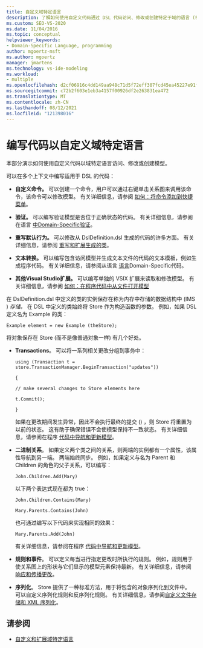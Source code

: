 ```yaml
---
title: 自定义域特定语言
description: 了解如何使用自定义代码通过 DSL 代码访问、修改或创建特定于域的语言 (模型) 。
ms.custom: SEO-VS-2020
ms.date: 11/04/2016
ms.topic: conceptual
helpviewer_keywords:
- Domain-Specific Language, programming
author: mgoertz-msft
ms.author: mgoertz
manager: jmartens
ms.technology: vs-ide-modeling
ms.workload:
- multiple
ms.openlocfilehash: d2cf06916c4dd149aa948c71d5f72eff307fcd45ea45227e91f89528e00a3fd9
ms.sourcegitcommit: c72b2f603e1eb3a4157f00926df2e263831ea472
ms.translationtype: MT
ms.contentlocale: zh-CN
ms.lasthandoff: 08/12/2021
ms.locfileid: "121398016"
---
```

# <a name="write-code-to-customize-a-domain-specific-language"></a>编写代码以自定义域特定语言

本部分演示如何使用自定义代码以域特定语言访问、修改或创建模型。

可以在多个上下文中编写适用于 DSL 的代码：

- **自定义命令。** 可以创建一个命令，用户可以通过右键单击关系图来调用该命令，该命令可以修改模型。 有关详细信息，请参阅 [如何：将命令添加到快捷菜单](../modeling/how-to-add-a-command-to-the-shortcut-menu.md)。

- **验证。** 可以编写验证模型是否位于正确状态的代码。 有关详细信息，请参阅在语言 [中Domain-Specific验证](../modeling/validation-in-a-domain-specific-language.md)。

- **重写默认行为。** 可以修改从 DslDefinition.dsl 生成的代码的许多方面。 有关详细信息，请参阅 [重写和扩展生成的类](../modeling/overriding-and-extending-the-generated-classes.md)。

- **文本转换。** 可以编写包含访问模型并生成文本文件的代码的文本模板，例如生成程序代码。 有关详细信息，请参阅从语言 [语言](../modeling/generating-code-from-a-domain-specific-language.md)Domain-Specific代码。

- **其他Visual Studio扩展。** 可以编写单独的 VSIX 扩展来读取和修改模型。 有关详细信息，请参阅 [如何：在程序代码中从文件打开模型](../modeling/how-to-open-a-model-from-file-in-program-code.md)

在 DslDefinition.dsl 中定义的类的实例保存在称为内存中存储的数据结构中 (IMS ) *存储。* 在 DSL 中定义的类始终将 Store 作为构造函数的参数。 例如，如果 DSL 定义名为 Example 的类：

`Example element = new Example (theStore);`

将对象保存在 Store (而不是像普通对象一样) 有几个好处。

- **Transactions**。 可以将一系列相关更改分组到事务中：

     `using (Transaction t = store.TransactionManager.BeginTransaction("updates"))`

     `{`

     `// make several changes to Store elements here`

     `t.Commit();`

     `}`

     如果在更改期间发生异常，因此不会执行最终的提交 () ，则 Store 将重置为以前的状态。 这有助于确保错误不会使模型保持不一致状态。 有关详细信息，请参阅在程序 [代码中导航和更新模型](../modeling/navigating-and-updating-a-model-in-program-code.md)。

- **二进制关系**。 如果定义两个类之间的关系，则两端的实例都有一个属性，该属性导航到另一端。 两端始终同步。 例如，如果定义与名为 Parent 和 Children 的角色的父子关系，可以编写：

     `John.Children.Add(Mary)`

     以下两个表达式现在都为 true：

     `John.Children.Contains(Mary)`

     `Mary.Parents.Contains(John)`

     也可通过编写以下代码来实现相同的效果：

     `Mary.Parents.Add(John)`

     有关详细信息，请参阅在程序 [代码中导航和更新模型](../modeling/navigating-and-updating-a-model-in-program-code.md)。

- **规则和事件**。 可以定义每当进行指定更改时所执行的规则。 例如，规则用于使关系图上的形状与它们显示的模型元素保持最新。 有关详细信息，请参阅 [响应和传播更改](../modeling/responding-to-and-propagating-changes.md)。

- **序列化**。 Store 提供了一种标准方法，用于将包含的对象序列化到文件中。 可以自定义序列化规则和反序列化规则。 有关详细信息，请参阅[自定义文件存储和 XML 序列化](../modeling/customizing-file-storage-and-xml-serialization.md)。

## <a name="see-also"></a>请参阅

- [自定义和扩展域特定语言](../modeling/customizing-and-extending-a-domain-specific-language.md)